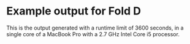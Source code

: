 # Example output for Fold D

This is the output generated with a runtime limit of 3600 seconds, in a single core of a MacBook Pro with a 2.7 GHz Intel Core i5 processor.
